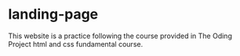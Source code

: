 # landing-page
This website is a practice following the course provided in 
The Oding Project html and css fundamental course.


